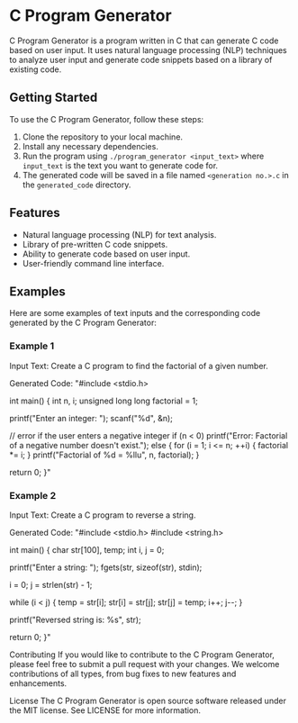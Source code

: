 # C Program Generator

C Program Generator is a program written in C that can generate C code based on user input. It uses natural language processing (NLP) techniques to analyze user input and generate code snippets based on a library of existing code.

## Getting Started

To use the C Program Generator, follow these steps:

1. Clone the repository to your local machine.
2. Install any necessary dependencies.
3. Run the program using `./program_generator <input_text>` where `input_text` is the text you want to generate code for.
4. The generated code will be saved in a file named `<generation no.>.c` in the `generated_code` directory.

## Features

* Natural language processing (NLP) for text analysis.
* Library of pre-written C code snippets.
* Ability to generate code based on user input.
* User-friendly command line interface.

## Examples

Here are some examples of text inputs and the corresponding code generated by the C Program Generator:

### Example 1
Input Text: Create a C program to find the factorial of a given number.

Generated Code:
"#include <stdio.h>

int main() {
   int n, i;
   unsigned long long factorial = 1;

   printf("Enter an integer: ");
   scanf("%d", &n);

   // error if the user enters a negative integer
   if (n < 0)
      printf("Error: Factorial of a negative number doesn't exist.");
   else {
      for (i = 1; i <= n; ++i) {
         factorial *= i;
      }
      printf("Factorial of %d = %llu", n, factorial);
   }

   return 0;
}"

### Example 2
Input Text: Create a C program to reverse a string.

Generated Code:
"#include <stdio.h>
#include <string.h>

int main() {
   char str[100], temp;
   int i, j = 0;

   printf("Enter a string: ");
   fgets(str, sizeof(str), stdin);

   i = 0;
   j = strlen(str) - 1;

   while (i < j) {
      temp = str[i];
      str[i] = str[j];
      str[j] = temp;
      i++;
      j--;
   }

   printf("Reversed string is: %s", str);

   return 0;
}"

Contributing
If you would like to contribute to the C Program Generator, please feel free to submit a pull request with your changes. We welcome contributions of all types, from bug fixes to new features and enhancements.

License
The C Program Generator is open source software released under the MIT license. See LICENSE for more information.